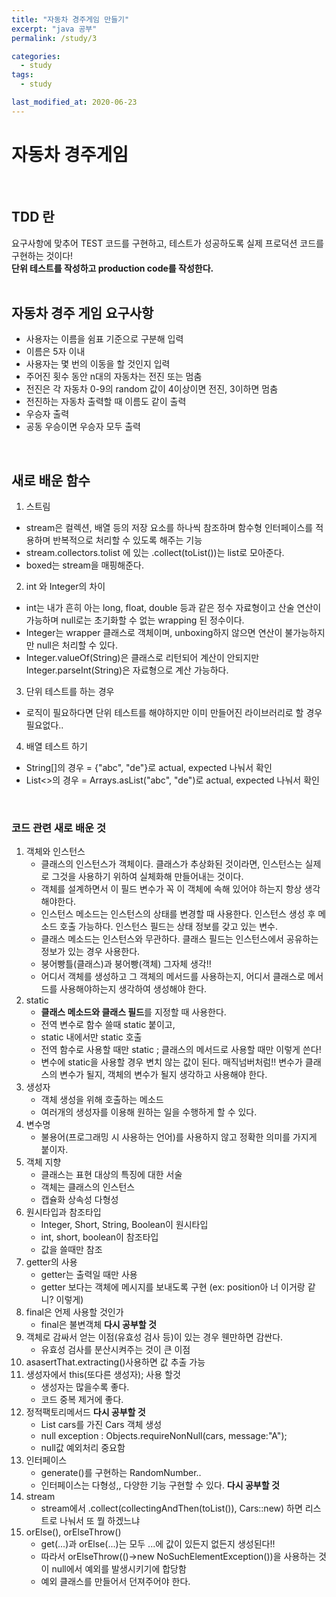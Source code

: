 ```yaml
---
title: "자동차 경주게임 만들기"
excerpt: "java 공부"
permalink: /study/3

categories:
  - study
tags:
  - study

last_modified_at: 2020-06-23
---
```


# 자동차 경주게임 

<br>

## TDD 란
요구사항에 맞추어 TEST 코드를 구현하고, 테스트가 성공하도록 실제 프로덕션 코드를구현하는 것이다!  
**단위 테스트를 작성하고 production code를 작성한다.**  
<br>

## 자동차 경주 게임 요구사항
- 사용자는 이름을 쉼표 기준으로 구분해 입력
- 이름은 5자 이내
- 사용자는 몇 번의 이동을 할 것인지 입력
- 주어진 횟수 동안 n대의 자동차는 전진 또는 멈춤
- 전진은 각 자동차 0-9의 random 값이 4이상이면 전진, 3이하면 멈춤
- 전진하는 자동차 출력할 때 이름도 같이 출력
- 우승자 출력
- 공동 우승이면 우승자 모두 출력
<br>

## 새로 배운 함수
1. 스트림
  - stream은 컬렉션, 배열 등의 저장 요소를 하나씩 참조하며 함수형 인터페이스를 적용하며 반복적으로 처리할 수 있도록 해주는 기능  
  - stream.collectors.tolist 에 있는 .collect(toList())는 list로 모아준다.  
  - boxed는 stream을 매핑해준다.  
2. int 와 Integer의 차이  
  - int는 내가 흔히 아는 long, float, double 등과 같은 정수 자료형이고 산술 연산이 가능하며 null로는 초기화할 수 없는 wrapping 된 정수이다.  
  - Integer는 wrapper 클래스로 객체이며, unboxing하지 않으면 연산이 불가능하지만 null은 처리할 수 있다.  
  - Integer.valueOf(String)은 클래스로 리턴되어 계산이 안되지만 Integer.parseInt(String)은 자료형으로 계산 가능하다.  
3. 단위 테스트를 하는 경우
  - 로직이 필요하다면 단위 테스트를 해야하지만 이미 만들어진 라이브러리로 할 경우 필요없다..  
4. 배열 테스트 하기
  - String[]의 경우 = {"abc", "de"}로 actual, expected 나눠서 확인  
  - List<>의 경우 = Arrays.asList("abc", "de")로 actual, expected 나눠서 확인  
<br>

### 코드 관련 새로 배운 것

1. 객체와 인스턴스  
    - 클래스의 인스턴스가 객체이다. 클래스가 추상화된 것이라면, 인스턴스는 실제로 그것을 사용하기 위하여 실체화해 만들어내는 것이다.  
    - 객체를 설계하면서 이 필드 변수가 꼭 이 객체에 속해 있어야 하는지 항상 생각해야한다.  
    - 인스턴스 메소드는 인스턴스의 상태를 변경할 때 사용한다. 인스턴스 생성 후 메소드 호출 가능하다. 인스턴스 필드는 상태 정보를 갖고 있는 변수.  
    - 클래스 메소드는 인스턴스와 무관하다. 클래스 필드는 인스턴스에서 공유하는 정보가 있는 경우 사용한다.  
    - 붕어빵틀(클래스)과 붕어빵(객체) 그자체 생각!!  
    - 어디서 객체를 생성하고 그 객체의 메서드를 사용하는지, 어디서 클래스로 메서드를 사용해야하는지 생각하여 생성해야 한다.  
2. static  
    - **클래스 메소드와 클래스 필드**를 지정할 때 사용한다.  
    - 전역 변수로 함수 쓸때 static 붙이고,  
    - static 내에서만 static 호출  
    - 전역 함수로 사용할 때만 static ; 클래스의 메서드로 사용할 때만 이렇게 쓴다!  
    - 변수에 static을 사용할 경우 변치 않는 값이 된다. 매직넘버처럼!! 변수가 클래스의 변수가 될지, 객체의 변수가 될지 생각하고 사용해야 한다.  
3. 생성자  
    - 객체 생성을 위해 호출하는 메소드  
    - 여러개의 생성자를 이용해 원하는 일을 수행하게 할 수 있다.  
4. 변수명  
    - 불용어(프로그래밍 시 사용하는 언어)를 사용하지 않고 정확한 의미를 가지게 붙이자.  
5. 객체 지향  
    - 클래스는 표현 대상의 특징에 대한 서술  
    - 객체는 클래스의 인스턴스  
    - 캡슐화 상속성 다형성  
6. 원시타입과 참조타입  
    - Integer, Short, String, Boolean이 원시타입  
    - int, short, boolean이 참조타입  
    - 값을 쓸때만 참조  
7. getter의 사용  
    - getter는 출력일 때만 사용  
    - getter 보다는 객체에 메시지를 보내도록 구현 (ex: position아 너 이거랑 같니? 이렇게)  
8. final은 언제 사용할 것인가  
    - final은 불변객체 **다시 공부할 것**  
9. 객체로 감싸서 얻는 이점(유효성 검사 등)이 있는 경우 웬만하면 감싼다.  
    - 유효성 검사를 분산시켜주는 것이 큰 이점  
10. asasertThat.extracting()사용하면 값 추출 가능  
11. 생성자에서 this(또다른 생성자); 사용 할것  
    - 생성자는 많을수록 좋다.  
    - 코드 중복 제거에 좋다.  
12. 정적팩토리메서드 **다시 공부할 것**  
    - List<Car> cars를 가진 Cars 객체 생성  
    - null exception : Objects.requireNonNull(cars, message:"A");  
    - null값 예외처리 중요함  
13. 인터페이스  
    - generate()를 구현하는 RandomNumber..  
    - 인터페이스는 다형성,, 다양한 기능 구현할 수 있다. **다시 공부할 것**  
14. stream  
    - stream에서 .collect(collectingAndThen(toList()), Cars::new) 하면 리스트로 나눠서 또 뭘 하겠느냐  
15. orElse(), orElseThrow()
    - get(...)과 orElse(...)는 모두 ...에 값이 있든지 없든지 생성된다!!
    - 따라서 orElseThrow(()->new NoSuchElementException())을 사용하는 것이 null에서 예외를 발생시키기에 합당함
    - 예외 클래스를 만들어서 던져주어야 한다.